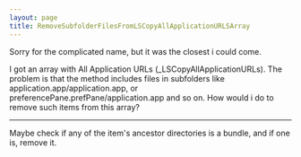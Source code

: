 ```yaml
---
layout: page
title: RemoveSubfolderFilesFromLSCopyAllApplicationURLSArray
---
```



Sorry for the complicated name, but it was the closest i could come.

I got an array with All Application URLs (_LSCopyAllApplicationURLs). The problem is that the method includes files in subfolders like application.app/application.app, or preferencePane.prefPane/application.app and so on. How would i do to remove such items from this array?

----

Maybe check if any of the item's ancestor directories is a bundle, and if one is, remove it.

